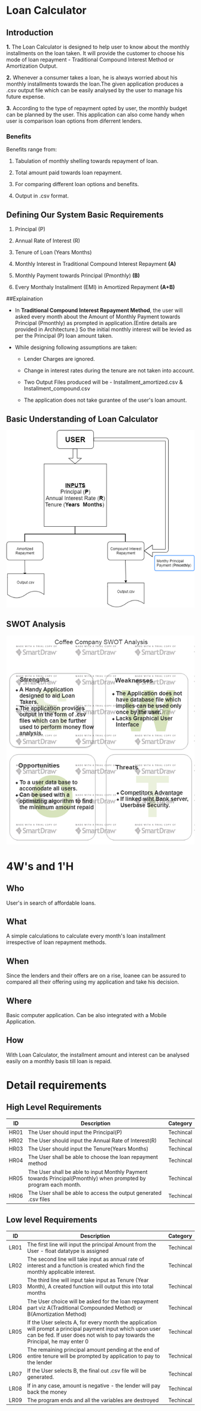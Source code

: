 # Loan Calculator
## Introduction
**1.** The Loan Calculator is designed to help user to know about the monthly installments on the loan taken. It will provide the customer to choose his mode of loan repayment -          Traditional Compound Interest Method or Amortization Output.
  
**2.** Whenever a consumer takes a loan, he is always worried about his monthly installments towards the loan.The given application produces a .csv output file which can be easily        analysed by the user to manage his future expense. 

**3.** According to the type of repayment opted by user, the monthly budget can be planned by the user. This application can also come handy when user is comparison loan options          from diferrent lenders.
            
### Benefits
Benefits range from:

1. Tabulation of monthly shelling towards repayment of loan.

2. Total amount paid towards loan repayment.

3. For comparing different loan options and benefits.

4. Output in .csv format.

## Defining Our System Basic Requirements
1. Principal (P)

2. Annual Rate of Interest (R)

3. Tenure of Loan (Years  Months)

4. Monthly Interest in Traditional Compound Interest Repayment **(A)**

5. Monthly Payment towards Principal (Pmonthly) **(B)**

6. Every Monthaly Installment (EMI) in Amortized Repayment **(A+B)**

##Explaination
- In **Traditional Compound Interest Repayment Method**, the user will asked every month about the Amount of Monthly Payment towards Principal (Pmonthly) as prompted in application.(Entire details are provided in Architecture.) So the initial monthly interest will be levied as per the Principal (P) loan amount taken.  

- While designing following assumptions are taken:
    - Lender Charges are ignored.
    
    - Change in interest rates during the tenure are not taken into account.
    
    - Two Output Files produced will be - Installment_amortized.csv & Installment_compound.csv
    
    - The application does not take gurantee of the user's loan amount.

## Basic Understanding of Loan Calculator

![BasicStructure](https://github.com/sstharval/miniProject_stepIn_260056/blob/a1b629f1ea5f37e95e6ba8901e3429a5f24b67ca/1_Requirements/FlowDiagram.png)

## SWOT Analysis 

![SWOTAnalysis](https://github.com/sstharval/miniProject_stepIn_260056/blob/f05e01409838e1752c6ccb0e9ea0bef7e3439517/1_Requirements/SWOT_new.png)

# 4W&#39;s and 1&#39;H

## Who
User's in search of affordable loans. 

## What
A simple calculations to calculate every month's loan installment irrespective of loan repayment methods.

## When
Since the lenders and their offers are on a rise, loanee can be assured to compared all their offering using my application and take his decision.

## Where
Basic computer application. Can be also integrated with a Mobile Application.

## How
With Loan Calculator, the installment amount and interest can be analysed easily on a monthly basis till loan is repaid. 

# Detail requirements

## High Level Requirements
| ID | Description | Category |
| ----- | ----- | ------- | 
| HR01 | The User should input the Principal(P) | Techincal | 
| HR02 | The User should input the Annual Rate of Interest(R) | Techincal | 
| HR03 | The User should input the Tenure(Years Months)  | Techincal |
| HR04 | The User shall be able to choose the loan repayment method | Techincal | 
| HR05 | The User shall be able to input Monthly Payment towards Principal(Pmonthly) when prompted by program each month.  | Techincal |
| HR06 | The User shall be able to access the output generated .csv files| Techincal |

##  Low level Requirements
 
| ID | Description | Category | 
| ------ | --------- | ------ |
| LR01 | The first line will input the principal Amount from the User - float datatype is assigned |Techincal| 
| LR02 | The second line will take input as annual rate of interest and a function is created which find the monthly applicable interest. | Techincal|
| LR03 | The third line will input take input as Tenure (Year Month), A created function will output this into total months  | Techincal|
| LR04 | The User choice will be asked for the loan repayment part viz A(Traditional Compounded Method) or B(Amortization Method)| Techincal | 
| LR05 | If the User selects A, for every month the application will prompt a principal payment input which upon user can be fed. If user does not wish to pay towards the Principal, he may enter 0 | Techincal| 
| LR06 | The remaining principal amount pending at the end of entire tenure will be prompted by application to pay to the lender | Technical | 
| LR07 | If the User selects B, the final out .csv file will be generated.  | Techincal| 
| LR08 | If in any case, amount is negative - the lender will pay back the money | Techincal| 
| LR09 | The program ends and all the variables are destroyed | Techincal| 
